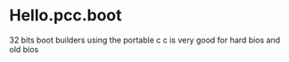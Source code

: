 # Hello.pcc.boot
32 bits boot builders using the portable c c is very good for hard bios and old bios 
